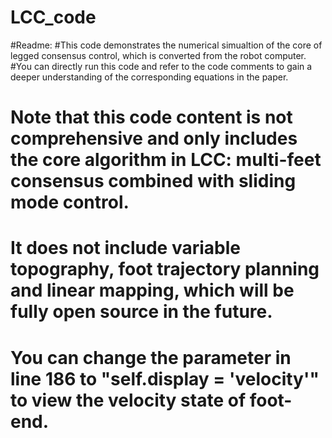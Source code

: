 # LCC_code
#Readme:
#This code demonstrates the numerical simualtion of the core of legged consensus control, which is converted from the robot computer.
#You can directly run this code and refer to the code comments to gain a deeper understanding of the corresponding equations in the paper.

# Note that this code content is not comprehensive and only includes the core algorithm in LCC: multi-feet consensus combined with sliding mode control.
# It does not include variable topography, foot trajectory planning and linear mapping, which will be fully open source in the future.

# You can change the parameter in line 186 to "self.display = 'velocity'" to view the velocity state of foot-end.
